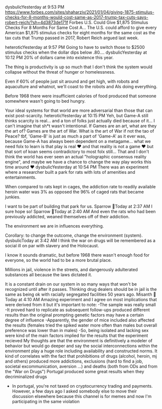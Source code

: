 dysbulicYesterday at 9:53 PM
https://www.forbes.com/sites/shaharziv/2021/01/04/giving-1875-stimulus-checks-for-8-months-would-cost-same-as-2017-trump-tax-cuts-says-robert-reich/?sh=4d3873de171f
Forbes
U.S. Could Give $1,875 Stimulus Checks For 8 Months For Same Cost A...
The U.S. could afford to give every American $1,875 stimulus checks for eight months for the same cost as the tax cuts that Trump passed in 2017, Robert Reich argued last week.

heteroticYesterday at 9:57 PM
Going to have to switch those to $2500 stimulus checks when the dollar dips below .80....
dysbulicYesterday at 10:12 PM
20% of dollars came into existence this year.

The thing is productivity is up so much that I don't think the system would collapse without the threat of hunger or homelessness.

Even if 60% of people just sit around and get high, with robots and aquaculture and whatnot, we'll coast to the robots and AIs doing everything.

Before 1968 there were insufficient calories of food produced that someone somewhere wasn't going to bed hungry.

Your ideal systems for that world are more adversarial than those that can exist post-scarcity.
heteroticYesterday at 10:15 PM
Yeh, but Game-A still thinks scarcity is real... and a ton of folks just actually died because of it... I can't imagine that sh*t wasn't intentional.
If Games are an art, what are they the art of?  Games are the art of War.  What is the art of War if not the tao of Peace?
tbf, 'Game-B' is just as much a part of 'Game-A' as it ever was, because Game-A has always been dependent on a metagame... what we need folx to learn is that play is real :heart: and that reality is not a game :heart: but that sort of koan seems contradictory to most folx still...
That and I don't think the world has ever seen an actual "holographic consensus reality engine", and maybe we have a chance to change the way play works this time around :heart:
dysbulicYesterday at 10:54 PM
There was an experiment where a researcher built a park for rats with lots of amenities and entertainments.

When compared to rats kept in cages, the addiction rate to readily available heroin water was 3% as opposed the 96% of caged rats that became junkies.

I want to be part of building that park for us.
Sparrow 🐙Today at 2:37 AM
I sure hope so!
Sparrow 🐙Today at 2:40 AM
And even the rats who had been previously addicted, weaned themselves off of their addiction.

The environment we are in influences everything. 

Corollary: to change the outcome, change the environment (system).
dysbulicToday at 3:42 AM
I think the war on drugs will be remembered as a social ill on par with slavery and the Holocaust.

I know it sounds dramatic, but before 1968 there wasn't enough food for everyone, so the world had to be a more brutal place.

Millions in jail, violence in the streets, and dangerously adulterated substances all because the laws dictated it.

It is a constant drain on our system in so many ways that won't be recognized until after it passes. Thinking drug dealers should be in jail is the same as being ok with racially segregated facilities 50 years ago.
Misanth 🐙Today at 4:10 AM
Amazing experiment and I agree on most implications that were derived from it but it's important to note:
-The sample was really small
-It proved hard to replicate as subsequent follow-ups produced different results than the original prompting genetic factors may have a certain degree of influence
-Apparently, the gender of mice included also affected the results (females tried the spiked water more often than males but overall preference was lower than in males)
-So, being isolated and lacking sex were kind of the main factors implied for the results that the experiment recieved
My thoughts are that the environment is definitively a modeler of behavior but would go deeper and say the social interconnections within the environment play a huge role including availability and constructed norms. 
It kind of correlates with the fact that prohibitions of drugs (alcohol, heroin, mj and others) produced more addictions, exclusions (hard to find a job, societal excommunication, aversion ...) and deaths (both from ODs and from the "War on Drugs")
Portugal produced some great results when they decriminalized drugs

+ In portugal, you're not taxed on cryptocurrency trading and payments.
However, a few days ago I asked somebody else to move their discussion elsewhere because this channel is for memes and now I'm participating in the same violation